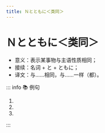 ```yaml
---
title: Ｎとともに＜类同＞
---
```

            
# Ｎとともに＜类同＞

* 意义：表示某事物与主语性质相同；
* 接续：名词 + と + ともに；
* 译文：与……相同，与……一样（都）。

::: info :books: 例句

1. <grammer-content id='1-11-10-0' sentence="[歌舞伎/かぶき]は、[能狂言/のうきょうげん]や[文楽/ぶんらく]**とともに**[日本/にほん][三/さん][大/だい][伝統/でんとう][芸能/げいのう]のひとつである。" trans="歌舞伎和能狂言、文乐一样同属日本三大传统技艺。" />
2. <grammer-content id='1-11-10-1' sentence="[上海/しゃんはい]は[北京/ぺきん]**とともに**[中国/ちゅうごく]を[代表/だいひょう]する[大都市/だいとし]である。" trans="上海和北京一样，都是中国具有代表性的大都市。" />
3. <grammer-content id='1-11-10-2' sentence="[英語/えいご]は[日本語/にほんご]**とともに**[必修科目/ひっしゅうかもく]です。" trans="英语和日语一样都是必修科目。" />

:::
